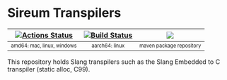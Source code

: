 # Sireum Transpilers

| [![Actions Status](https://github.com/sireum/transpilers/workflows/CI/badge.svg)](https://github.com/sireum/transpilers/actions) | [![Build Status](https://app.travis-ci.com/sireum/transpilers.svg?branch=master)](https://app.travis-ci.com/github/sireum/transpilers) | [![](https://jitpack.io/v/org.sireum/kekinian.svg)](https://jitpack.io/#org.sireum.kekinian/transpilers-c) |
| :---: | :---: | :---: | 
| <sub><sup>amd64: mac, linux, windows</sup></sub> | <sub><sup>aarch64: linux</sup></sub> | <sub><sup>maven package repository</sup></sub> |

This repository holds Slang transpilers such as the Slang Embedded to C transpiler (static alloc, C99).
